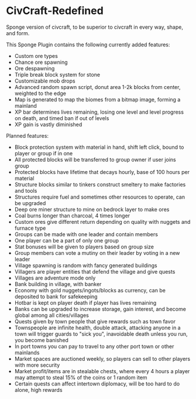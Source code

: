 # CivCraft-Redefined
Sponge version of civcraft, to be superior to civcraft in every way, shape, and form.

This Sponge Plugin contains the following currently added features:
- Custom ore types
- Chance ore spawning
- Ore despawning
- Triple break block system for stone
- Customizable mob drops
- Advanced random spawn script, donut area 1-2k blocks from center, weighted to the edge
- Map is generated to map the biomes from a bitmap image, forming a mainland
- XP bar determines lives remaining, losing one level and level progress on death, and timed ban if out of levels
- XP gain is vastly diminished

Planned features:
- Block protection system with material in hand, shift left click, bound to player or group if in one
- All protected blocks will be transferred to group owner if user joins group
- Protected blocks have lifetime that decays hourly, base of 100 hours per material
- Structure blocks similar to tinkers construct smeltery to make factories and tools
- Structures require fuel and sometimes other resources to operate, can be upgraded
- Deep ore miner structure to mine on bedrock layer to make ores
- Coal burns longer than charcoal, 4 times longer
- Custom ores give different return depending on quality with nuggets and furnace type
- Groups can be made with one leader and contain members
- One player can be a part of only one group
- Stat bonuses will be given to players based on group size
- Group members can vote a mutiny on their leader by voting in a new leader
- Village spawning is random with fancy generated buildings
- Villagers are player entities that defend the village and give quests
- Villages are adventure mode only
- Bank building in village, with banker
- Economy with gold nuggets/ingots/blocks as currency, can be deposited to bank for safekeeping
- Hotbar is kept on player death if player has lives remaining
- Banks can be upgraded to increase storage, gain interest, and become global among all cities/villages
- Quests given by town people that give rewards such as town favor
- Townspeople are infinite health, double attack, attacking anyone in a town will trigger guards to "sick you", inavoidable death unless you run, you become banished
- In port towns you can pay to travel to any other port town or other mainlands
- Market spaces are auctioned weekly, so players can sell to other players with more security
- Market profit/items are in stealable chests, where every 4 hours a player may attempt to steal 15% of the coins or 1 random item
- Certain quests can affect intertown diplomacy, will be too hard to do alone, high rewards
